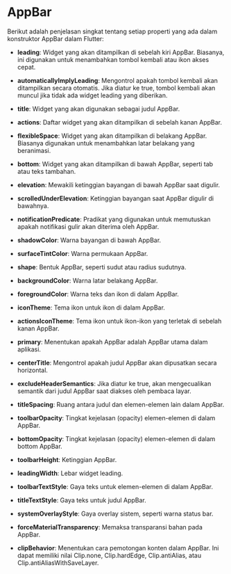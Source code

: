 # AppBar
Berikut adalah penjelasan singkat tentang setiap properti yang ada dalam konstruktor AppBar dalam Flutter:
- **leading**: Widget yang akan ditampilkan di sebelah kiri AppBar. Biasanya, ini digunakan untuk menambahkan tombol kembali atau ikon akses cepat.

- **automaticallyImplyLeading**: Mengontrol apakah tombol kembali akan ditampilkan secara otomatis. Jika diatur ke true, tombol kembali akan muncul jika tidak ada widget leading yang diberikan.

- **title**: Widget yang akan digunakan sebagai judul AppBar.

- **actions**: Daftar widget yang akan ditampilkan di sebelah kanan AppBar.

- **flexibleSpace**: Widget yang akan ditampilkan di belakang AppBar. Biasanya digunakan untuk menambahkan latar belakang yang beranimasi.

- **bottom**: Widget yang akan ditampilkan di bawah AppBar, seperti tab atau teks tambahan.

- **elevation**: Mewakili ketinggian bayangan di bawah AppBar saat digulir.

- **scrolledUnderElevation**: Ketinggian bayangan saat AppBar digulir di bawahnya.

- **notificationPredicate**: Pradikat yang digunakan untuk memutuskan apakah notifikasi gulir akan diterima oleh AppBar.

- **shadowColor**: Warna bayangan di bawah AppBar.

- **surfaceTintColor**: Warna permukaan AppBar.

- **shape**: Bentuk AppBar, seperti sudut atau radius sudutnya.

- **backgroundColor**: Warna latar belakang AppBar.

- **foregroundColor**: Warna teks dan ikon di dalam AppBar.

- **iconTheme**: Tema ikon untuk ikon di dalam AppBar.

- **actionsIconTheme**: Tema ikon untuk ikon-ikon yang terletak di sebelah kanan AppBar.

- **primary**: Menentukan apakah AppBar adalah AppBar utama dalam aplikasi.

- **centerTitle**: Mengontrol apakah judul AppBar akan dipusatkan secara horizontal.

- **excludeHeaderSemantics**: Jika diatur ke true, akan mengecualikan semantik dari judul AppBar saat diakses oleh pembaca layar.

- **titleSpacing**: Ruang antara judul dan elemen-elemen lain dalam AppBar.

- **toolbarOpacity**: Tingkat kejelasan (opacity) elemen-elemen di dalam AppBar.

- **bottomOpacity**: Tingkat kejelasan (opacity) elemen-elemen di dalam bottom AppBar.

- **toolbarHeight**: Ketinggian AppBar.

- **leadingWidth**: Lebar widget leading.

- **toolbarTextStyle**: Gaya teks untuk elemen-elemen di dalam AppBar.

- **titleTextStyle**: Gaya teks untuk judul AppBar.

- **systemOverlayStyle**: Gaya overlay sistem, seperti warna status bar.

- **forceMaterialTransparency**: Memaksa transparansi bahan pada AppBar.

- **clipBehavior**: Menentukan cara pemotongan konten dalam AppBar. Ini dapat memiliki nilai Clip.none, Clip.hardEdge, Clip.antiAlias, atau Clip.antiAliasWithSaveLayer.